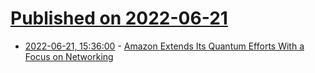 # [Published on 2022-06-21](index.md)

* [2022-06-21, 15:36:00](https://tech.slashdot.org/story/22/06/21/1536241/amazon-extends-its-quantum-efforts-with-a-focus-on-networking?utm_source=rss1.0mainlinkanon&utm_medium=feed) - [Amazon Extends Its Quantum Efforts With a Focus on Networking](https://tech.slashdot.org/story/22/06/21/1536241/amazon-extends-its-quantum-efforts-with-a-focus-on-networking?utm_source=rss1.0mainlinkanon&utm_medium=feed)
